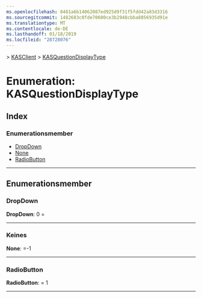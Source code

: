 ```yaml
---
ms.openlocfilehash: 8481a6b14062087ed925d9f31f5fdd42a83d3316
ms.sourcegitcommit: 1482683c0fde70600ce3b2948cbba8856935d91e
ms.translationtype: MT
ms.contentlocale: de-DE
ms.lasthandoff: 01/18/2019
ms.locfileid: "28728076"
---
```

[](../README.md) > [KASClient](../modules/kasclient.md) > [KASQuestionDisplayType](../enums/kasclient.kasquestiondisplaytype.md)

# <a name="enumeration-kasquestiondisplaytype"></a>Enumeration: KASQuestionDisplayType

## <a name="index"></a>Index 

### <a name="enumeration-members"></a>Enumerationsmember

* [DropDown](kasclient.kasquestiondisplaytype.md#dropdown)
* [None](kasclient.kasquestiondisplaytype.md#none)
* [RadioButton](kasclient.kasquestiondisplaytype.md#radiobutton)

---

## <a name="enumeration-members"></a>Enumerationsmember

<a id="dropdown"></a>

###  <a name="dropdown"></a>DropDown

**DropDown**: 0 =

___

<a id="none"></a>

###  <a name="none"></a>Keines

**None**: =-1

___

<a id="radiobutton"></a>

###  <a name="radiobutton"></a>RadioButton

**RadioButton**: = 1

___

